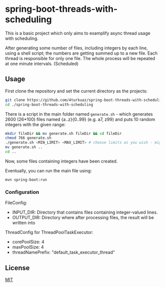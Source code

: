 # spring-boot-threads-with-scheduling

This is a basic project which only aims to examplify async thread usage with scheduling.

After generating some number of files, including integers by each line, using a shell script; the
numbers are getting summed up to a new file. Each thread is responsible for only one file.
The whole process will be repeated at one minute intervals. (Scheduled)

## Usage
First clone the repository and set the current directory as the projects: 
```bash
git clone https://github.com/4turkuaz/spring-boot-threads-with-scheduling
cd ./spring-boot-threads-with-scheduling
```

There is a script in the main folder named `generate.sh` - which generates 2600 (26*100)
files named {a..z}{0..99} (e.g. a7, z99) and puts 10 random integers with the given range:
```bash
mkdir fileDir && mv generate.sh fileDir && cd fileDir
chmod 766 generate.sh 
./generate.sh <MIN_LIMIT> <MAX_LIMIT> # choose limits as you wish - might require prefix "sudo"
mv generate.sh ..
cd ..
```

Now, some files containing integers have been created.  

Eventually, you can run the main file using:
```
mvn spring-boot:run
``` 

### Configuration

FileConfig:
 - INPUT_DIR: Directory that contains files containing integer-valued lines.
 - OUTPUT_DIR: Directory where after processing files, the result will be written into

 ThreadConfig for ThreadPoolTaskExecutor:
  - corePoolSize: 4
  - maxPoolSize: 4
  - threadNamePrefix: "default_task_executor_thread"



## License
[MIT](https://choosealicense.com/licenses/mit/)
